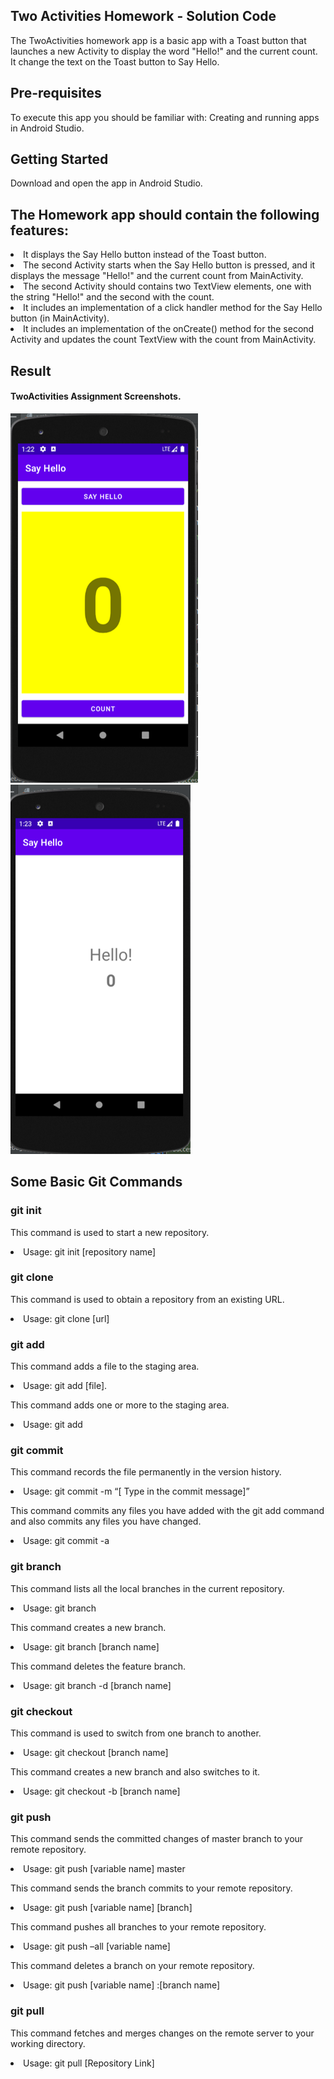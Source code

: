 ## Two Activities Homework - Solution Code 

The TwoActivities homework app is a basic app with a Toast button that launches a new Activity to display the word "Hello!" and the current count. It change the text on the Toast button to Say Hello.

## Pre-requisites

To execute this app you should be familiar with:
Creating and running apps in Android Studio.

## Getting Started

Download and open the app in Android Studio.

## The Homework app should contain the following features:

<li>It displays the Say Hello button instead of the Toast button.

<li>The second Activity starts when the Say Hello button is pressed, and it displays the message "Hello!" and the current count from MainActivity.

<li>The second Activity should contains two TextView elements, one with the string "Hello!" and the second with the count.

<li>It includes an implementation of a click handler method for the Say Hello button (in MainActivity).

<li>It includes an implementation of the onCreate() method for the second Activity and updates the count TextView with the count from MainActivity.

## Result 

#### TwoActivities Assignment Screenshots.

<img src="TwoActivities Assignment1.png">
<img src="TwoActivities Assignment2.png">

## Some Basic Git Commands

### git init

This command is used to start a new repository.

<li>Usage: git init [repository name]
 
### git clone

This command is used to obtain a repository from an existing URL.
<li>Usage: git clone [url]

### git add

This command adds a file to the staging area.

<li>Usage: git add [file].

This command adds one or more to the staging area.
<li>Usage: git add 


### git commit

This command records the file permanently in the version history.

<li>Usage: git commit -m “[ Type in the commit message]”

This command commits any files you have added with the git add command and also commits any files you have changed.

<li>Usage: git commit -a  

 
### git branch

This command lists all the local branches in the current repository.

<li>Usage: git branch 

This command creates a new branch.

<li>Usage: git branch [branch name] 

This command deletes the feature branch.

<li>Usage: git branch -d [branch name]


### git checkout
This command is used to switch from one branch to another.

<li>Usage: git checkout [branch name] 

This command creates a new branch and also switches to it.

<li>Usage: git checkout -b [branch name]
 

### git push

This command sends the committed changes of master branch to your remote repository.

<li>Usage: git push [variable name] master
 
This command sends the branch commits to your remote repository.

<li>Usage: git push [variable name] [branch] 

This command pushes all branches to your remote repository.

<li>Usage: git push –all [variable name]

This command deletes a branch on your remote repository.

<li>Usage: git push [variable name] :[branch name] 
  

### git pull

This command fetches and merges changes on the remote server to your working directory.

<li>Usage: git pull [Repository Link]
